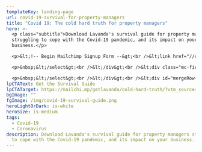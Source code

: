 ```yaml
---
templateKey: landing-page
url: covid-19-survival-for-property-managers
title: "Covid 19: The cold hard truth for property managers"
hero: >-
  <p class="subtitle">Download Lavanda's survival guide for property managers
  struggling to cope with the Covid-19 pandemic, and its impact on your
  business.</p>

  <p>&lt;!-- Begin Mailchimp Signup Form --&gt;<br />&lt;link href="//cdn-images.mailchimp.com/embedcode/classic-10_7.css" rel="stylesheet" type="text/css"&gt;<br />&lt;style type="text/css"&gt;<br />&nbsp;#mc_embed_signup{background:#fff; clear:left; font:14px Helvetica,Arial,sans-serif; }<br />&nbsp;/* Add your own Mailchimp form style overrides in your site stylesheet or in this style block.<br />&nbsp; &nbsp; We recommend moving this block and the preceding CSS link to the HEAD of your HTML file. */<br />&lt;/style&gt;<br />&lt;style type="text/css"&gt;<br />&nbsp;#mc-embedded-subscribe-form input[type=checkbox]{display: inline; width: auto;margin-right: 10px;}<br />&nbsp;#mergeRow-gdpr {margin-top: 20px;}<br />&nbsp;#mergeRow-gdpr fieldset label {font-weight: normal;}<br />&nbsp;#mc-embedded-subscribe-form .mc_fieldset{border:none;min-height: 0px;padding-bottom:0px;}<br />&lt;/style&gt;<br />&lt;div id="mc_embed_signup"&gt;<br />&lt;form action="https://twitter.us9.list-manage.com/subscribe/post?u=9abd02f4232bd26ed9d90b0cb&amp;amp;id=f59a51cb3d" method="post" id="mc-embedded-subscribe-form" name="mc-embedded-subscribe-form" class="validate" target="_blank" novalidate&gt;<br />&nbsp; &nbsp; &lt;div id="mc_embed_signup_scroll"&gt;<br />&nbsp;<br />&lt;div class="indicates-required"&gt;&lt;span class="asterisk"&gt;*&lt;/span&gt; indicates required&lt;/div&gt;<br />&lt;div class="mc-field-group"&gt;<br />&nbsp;&lt;label for="mce-EMAIL"&gt;Email Address &nbsp;&lt;span class="asterisk"&gt;*&lt;/span&gt;<br />&lt;/label&gt;<br />&nbsp;&lt;input type="email" value="" name="EMAIL" class="required email" id="mce-EMAIL"&gt;<br />&lt;/div&gt;<br />&lt;div class="mc-field-group"&gt;<br />&nbsp;&lt;label for="mce-FNAME"&gt;First Name &lt;/label&gt;<br />&nbsp;&lt;input type="text" value="" name="FNAME" class="" id="mce-FNAME"&gt;<br />&lt;/div&gt;<br />&lt;div class="mc-field-group"&gt;<br />&nbsp;&lt;label for="mce-LNAME"&gt;Last Name &lt;/label&gt;<br />&nbsp;&lt;input type="text" value="" name="LNAME" class="" id="mce-LNAME"&gt;<br />&lt;/div&gt;<br />&lt;div class="mc-field-group"&gt;<br />&nbsp;&lt;label for="mce-MMERGE5"&gt;Company &lt;/label&gt;<br />&nbsp;&lt;input type="text" value="" name="MMERGE5" class="" id="mce-MMERGE5"&gt;<br />&lt;/div&gt;<br />&lt;div class="mc-field-group"&gt;<br />&nbsp;&lt;label for="mce-MMERGE6"&gt;Country &lt;/label&gt;<br />&nbsp;&lt;select name="MMERGE6" class="" id="mce-MMERGE6"&gt;<br />&nbsp;&lt;option value=""&gt;&lt;/option&gt;<br />&nbsp;&lt;option value="United Kingdom"&gt;United Kingdom&lt;/option&gt;<br />&lt;option value="United States of America"&gt;United States of America&lt;/option&gt;<br />&lt;option value="Aaland Islands"&gt;Aaland Islands&lt;/option&gt;<br />&lt;option value="Afghanistan"&gt;Afghanistan&lt;/option&gt;<br />&lt;option value="Albania"&gt;Albania&lt;/option&gt;<br />&lt;option value="Algeria"&gt;Algeria&lt;/option&gt;<br />&lt;option value="American Samoa"&gt;American Samoa&lt;/option&gt;<br />&lt;option value="Andorra"&gt;Andorra&lt;/option&gt;<br />&lt;option value="Angola"&gt;Angola&lt;/option&gt;<br />&lt;option value="Anguilla"&gt;Anguilla&lt;/option&gt;<br />&lt;option value="Antarctica"&gt;Antarctica&lt;/option&gt;<br />&lt;option value="Antigua And Barbuda"&gt;Antigua And Barbuda&lt;/option&gt;<br />&lt;option value="Argentina"&gt;Argentina&lt;/option&gt;<br />&lt;option value="Armenia"&gt;Armenia&lt;/option&gt;<br />&lt;option value="Aruba"&gt;Aruba&lt;/option&gt;<br />&lt;option value="Australia"&gt;Australia&lt;/option&gt;<br />&lt;option value="Austria"&gt;Austria&lt;/option&gt;<br />&lt;option value="Azerbaijan"&gt;Azerbaijan&lt;/option&gt;<br />&lt;option value="Bahamas"&gt;Bahamas&lt;/option&gt;<br />&lt;option value="Bahrain"&gt;Bahrain&lt;/option&gt;<br />&lt;option value="Bangladesh"&gt;Bangladesh&lt;/option&gt;<br />&lt;option value="Barbados"&gt;Barbados&lt;/option&gt;<br />&lt;option value="Belarus"&gt;Belarus&lt;/option&gt;<br />&lt;option value="Belgium"&gt;Belgium&lt;/option&gt;<br />&lt;option value="Belize"&gt;Belize&lt;/option&gt;<br />&lt;option value="Benin"&gt;Benin&lt;/option&gt;<br />&lt;option value="Bermuda"&gt;Bermuda&lt;/option&gt;<br />&lt;option value="Bhutan"&gt;Bhutan&lt;/option&gt;<br />&lt;option value="Bolivia"&gt;Bolivia&lt;/option&gt;<br />&lt;option value="Bonaire, Saint Eustatius and Saba"&gt;Bonaire, Saint Eustatius and Saba&lt;/option&gt;<br />&lt;option value="Bosnia and Herzegovina"&gt;Bosnia and Herzegovina&lt;/option&gt;<br />&lt;option value="Botswana"&gt;Botswana&lt;/option&gt;<br />&lt;option value="Bouvet Island"&gt;Bouvet Island&lt;/option&gt;<br />&lt;option value="Brazil"&gt;Brazil&lt;/option&gt;<br />&lt;option value="British Indian Ocean Territory"&gt;British Indian Ocean Territory&lt;/option&gt;<br />&lt;option value="Brunei Darussalam"&gt;Brunei Darussalam&lt;/option&gt;<br />&lt;option value="Bulgaria"&gt;Bulgaria&lt;/option&gt;<br />&lt;option value="Burkina Faso"&gt;Burkina Faso&lt;/option&gt;<br />&lt;option value="Burundi"&gt;Burundi&lt;/option&gt;<br />&lt;option value="Cambodia"&gt;Cambodia&lt;/option&gt;<br />&lt;option value="Cameroon"&gt;Cameroon&lt;/option&gt;<br />&lt;option value="Canada"&gt;Canada&lt;/option&gt;<br />&lt;option value="Cape Verde"&gt;Cape Verde&lt;/option&gt;<br />&lt;option value="Cayman Islands"&gt;Cayman Islands&lt;/option&gt;<br />&lt;option value="Central African Republic"&gt;Central African Republic&lt;/option&gt;<br />&lt;option value="Chad"&gt;Chad&lt;/option&gt;<br />&lt;option value="Chile"&gt;Chile&lt;/option&gt;<br />&lt;option value="China"&gt;China&lt;/option&gt;<br />&lt;option value="Christmas Island"&gt;Christmas Island&lt;/option&gt;<br />&lt;option value="Cocos (Keeling) Islands"&gt;Cocos (Keeling) Islands&lt;/option&gt;<br />&lt;option value="Colombia"&gt;Colombia&lt;/option&gt;<br />&lt;option value="Comoros"&gt;Comoros&lt;/option&gt;<br />&lt;option value="Congo"&gt;Congo&lt;/option&gt;<br />&lt;option value="Cook Islands"&gt;Cook Islands&lt;/option&gt;<br />&lt;option value="Costa Rica"&gt;Costa Rica&lt;/option&gt;<br />&lt;option value="Cote D'Ivoire"&gt;Cote D'Ivoire&lt;/option&gt;<br />&lt;option value="Croatia"&gt;Croatia&lt;/option&gt;<br />&lt;option value="Cuba"&gt;Cuba&lt;/option&gt;<br />&lt;option value="Curacao"&gt;Curacao&lt;/option&gt;<br />&lt;option value="Cyprus"&gt;Cyprus&lt;/option&gt;<br />&lt;option value="Czech Republic"&gt;Czech Republic&lt;/option&gt;<br />&lt;option value="Democratic Republic of the Congo"&gt;Democratic Republic of the Congo&lt;/option&gt;<br />&lt;option value="Denmark"&gt;Denmark&lt;/option&gt;<br />&lt;option value="Djibouti"&gt;Djibouti&lt;/option&gt;<br />&lt;option value="Dominica"&gt;Dominica&lt;/option&gt;<br />&lt;option value="Dominican Republic"&gt;Dominican Republic&lt;/option&gt;<br />&lt;option value="Ecuador"&gt;Ecuador&lt;/option&gt;<br />&lt;option value="Egypt"&gt;Egypt&lt;/option&gt;<br />&lt;option value="El Salvador"&gt;El Salvador&lt;/option&gt;<br />&lt;option value="Equatorial Guinea"&gt;Equatorial Guinea&lt;/option&gt;<br />&lt;option value="Eritrea"&gt;Eritrea&lt;/option&gt;<br />&lt;option value="Estonia"&gt;Estonia&lt;/option&gt;<br />&lt;option value="Ethiopia"&gt;Ethiopia&lt;/option&gt;<br />&lt;option value="Falkland Islands"&gt;Falkland Islands&lt;/option&gt;<br />&lt;option value="Faroe Islands"&gt;Faroe Islands&lt;/option&gt;<br />&lt;option value="Fiji"&gt;Fiji&lt;/option&gt;<br />&lt;option value="Finland"&gt;Finland&lt;/option&gt;<br />&lt;option value="France"&gt;France&lt;/option&gt;<br />&lt;option value="French Guiana"&gt;French Guiana&lt;/option&gt;<br />&lt;option value="French Polynesia"&gt;French Polynesia&lt;/option&gt;<br />&lt;option value="French Southern Territories"&gt;French Southern Territories&lt;/option&gt;<br />&lt;option value="Gabon"&gt;Gabon&lt;/option&gt;<br />&lt;option value="Gambia"&gt;Gambia&lt;/option&gt;<br />&lt;option value="Georgia"&gt;Georgia&lt;/option&gt;<br />&lt;option value="Germany"&gt;Germany&lt;/option&gt;<br />&lt;option value="Ghana"&gt;Ghana&lt;/option&gt;<br />&lt;option value="Gibraltar"&gt;Gibraltar&lt;/option&gt;<br />&lt;option value="Greece"&gt;Greece&lt;/option&gt;<br />&lt;option value="Greenland"&gt;Greenland&lt;/option&gt;<br />&lt;option value="Grenada"&gt;Grenada&lt;/option&gt;<br />&lt;option value="Guadeloupe"&gt;Guadeloupe&lt;/option&gt;<br />&lt;option value="Guam"&gt;Guam&lt;/option&gt;<br />&lt;option value="Guatemala"&gt;Guatemala&lt;/option&gt;<br />&lt;option value="Guernsey"&gt;Guernsey&lt;/option&gt;<br />&lt;option value="Guinea"&gt;Guinea&lt;/option&gt;<br />&lt;option value="Guinea-Bissau"&gt;Guinea-Bissau&lt;/option&gt;<br />&lt;option value="Guyana"&gt;Guyana&lt;/option&gt;<br />&lt;option value="Haiti"&gt;Haiti&lt;/option&gt;<br />&lt;option value="Heard and Mc Donald Islands"&gt;Heard and Mc Donald Islands&lt;/option&gt;<br />&lt;option value="Honduras"&gt;Honduras&lt;/option&gt;<br />&lt;option value="Hong Kong"&gt;Hong Kong&lt;/option&gt;<br />&lt;option value="Hungary"&gt;Hungary&lt;/option&gt;<br />&lt;option value="Iceland"&gt;Iceland&lt;/option&gt;<br />&lt;option value="India"&gt;India&lt;/option&gt;<br />&lt;option value="Indonesia"&gt;Indonesia&lt;/option&gt;<br />&lt;option value="Iran"&gt;Iran&lt;/option&gt;<br />&lt;option value="Iraq"&gt;Iraq&lt;/option&gt;<br />&lt;option value="Ireland"&gt;Ireland&lt;/option&gt;<br />&lt;option value="Isle of Man"&gt;Isle of Man&lt;/option&gt;<br />&lt;option value="Israel"&gt;Israel&lt;/option&gt;<br />&lt;option value="Italy"&gt;Italy&lt;/option&gt;<br />&lt;option value="Jamaica"&gt;Jamaica&lt;/option&gt;<br />&lt;option value="Japan"&gt;Japan&lt;/option&gt;<br />&lt;option value="Jersey &nbsp;(Channel Islands)"&gt;Jersey &nbsp;(Channel Islands)&lt;/option&gt;<br />&lt;option value="Jordan"&gt;Jordan&lt;/option&gt;<br />&lt;option value="Kazakhstan"&gt;Kazakhstan&lt;/option&gt;<br />&lt;option value="Kenya"&gt;Kenya&lt;/option&gt;<br />&lt;option value="Kiribati"&gt;Kiribati&lt;/option&gt;<br />&lt;option value="Kuwait"&gt;Kuwait&lt;/option&gt;<br />&lt;option value="Kyrgyzstan"&gt;Kyrgyzstan&lt;/option&gt;<br />&lt;option value="Lao People's Democratic Republic"&gt;Lao People's Democratic Republic&lt;/option&gt;<br />&lt;option value="Latvia"&gt;Latvia&lt;/option&gt;<br />&lt;option value="Lebanon"&gt;Lebanon&lt;/option&gt;<br />&lt;option value="Lesotho"&gt;Lesotho&lt;/option&gt;<br />&lt;option value="Liberia"&gt;Liberia&lt;/option&gt;<br />&lt;option value="Libya"&gt;Libya&lt;/option&gt;<br />&lt;option value="Liechtenstein"&gt;Liechtenstein&lt;/option&gt;<br />&lt;option value="Lithuania"&gt;Lithuania&lt;/option&gt;<br />&lt;option value="Luxembourg"&gt;Luxembourg&lt;/option&gt;<br />&lt;option value="Macau"&gt;Macau&lt;/option&gt;<br />&lt;option value="Macedonia"&gt;Macedonia&lt;/option&gt;<br />&lt;option value="Madagascar"&gt;Madagascar&lt;/option&gt;<br />&lt;option value="Malawi"&gt;Malawi&lt;/option&gt;<br />&lt;option value="Malaysia"&gt;Malaysia&lt;/option&gt;<br />&lt;option value="Maldives"&gt;Maldives&lt;/option&gt;<br />&lt;option value="Mali"&gt;Mali&lt;/option&gt;<br />&lt;option value="Malta"&gt;Malta&lt;/option&gt;<br />&lt;option value="Marshall Islands"&gt;Marshall Islands&lt;/option&gt;<br />&lt;option value="Martinique"&gt;Martinique&lt;/option&gt;<br />&lt;option value="Mauritania"&gt;Mauritania&lt;/option&gt;<br />&lt;option value="Mauritius"&gt;Mauritius&lt;/option&gt;<br />&lt;option value="Mayotte"&gt;Mayotte&lt;/option&gt;<br />&lt;option value="Mexico"&gt;Mexico&lt;/option&gt;<br />&lt;option value="Micronesia, Federated States of"&gt;Micronesia, Federated States of&lt;/option&gt;<br />&lt;option value="Moldova, Republic of"&gt;Moldova, Republic of&lt;/option&gt;<br />&lt;option value="Monaco"&gt;Monaco&lt;/option&gt;<br />&lt;option value="Mongolia"&gt;Mongolia&lt;/option&gt;<br />&lt;option value="Montenegro"&gt;Montenegro&lt;/option&gt;<br />&lt;option value="Montserrat"&gt;Montserrat&lt;/option&gt;<br />&lt;option value="Morocco"&gt;Morocco&lt;/option&gt;<br />&lt;option value="Mozambique"&gt;Mozambique&lt;/option&gt;<br />&lt;option value="Myanmar"&gt;Myanmar&lt;/option&gt;<br />&lt;option value="Namibia"&gt;Namibia&lt;/option&gt;<br />&lt;option value="Nauru"&gt;Nauru&lt;/option&gt;<br />&lt;option value="Nepal"&gt;Nepal&lt;/option&gt;<br />&lt;option value="Netherlands"&gt;Netherlands&lt;/option&gt;<br />&lt;option value="Netherlands Antilles"&gt;Netherlands Antilles&lt;/option&gt;<br />&lt;option value="New Caledonia"&gt;New Caledonia&lt;/option&gt;<br />&lt;option value="New Zealand"&gt;New Zealand&lt;/option&gt;<br />&lt;option value="Nicaragua"&gt;Nicaragua&lt;/option&gt;<br />&lt;option value="Niger"&gt;Niger&lt;/option&gt;<br />&lt;option value="Nigeria"&gt;Nigeria&lt;/option&gt;<br />&lt;option value="Niue"&gt;Niue&lt;/option&gt;<br />&lt;option value="Norfolk Island"&gt;Norfolk Island&lt;/option&gt;<br />&lt;option value="North Korea"&gt;North Korea&lt;/option&gt;<br />&lt;option value="Northern Mariana Islands"&gt;Northern Mariana Islands&lt;/option&gt;<br />&lt;option value="Norway"&gt;Norway&lt;/option&gt;<br />&lt;option value="Oman"&gt;Oman&lt;/option&gt;<br />&lt;option value="Pakistan"&gt;Pakistan&lt;/option&gt;<br />&lt;option value="Palau"&gt;Palau&lt;/option&gt;<br />&lt;option value="Palestine"&gt;Palestine&lt;/option&gt;<br />&lt;option value="Panama"&gt;Panama&lt;/option&gt;<br />&lt;option value="Papua New Guinea"&gt;Papua New Guinea&lt;/option&gt;<br />&lt;option value="Paraguay"&gt;Paraguay&lt;/option&gt;<br />&lt;option value="Peru"&gt;Peru&lt;/option&gt;<br />&lt;option value="Philippines"&gt;Philippines&lt;/option&gt;<br />&lt;option value="Pitcairn"&gt;Pitcairn&lt;/option&gt;<br />&lt;option value="Poland"&gt;Poland&lt;/option&gt;<br />&lt;option value="Portugal"&gt;Portugal&lt;/option&gt;<br />&lt;option value="Puerto Rico"&gt;Puerto Rico&lt;/option&gt;<br />&lt;option value="Qatar"&gt;Qatar&lt;/option&gt;<br />&lt;option value="Republic of Kosovo"&gt;Republic of Kosovo&lt;/option&gt;<br />&lt;option value="Reunion"&gt;Reunion&lt;/option&gt;<br />&lt;option value="Romania"&gt;Romania&lt;/option&gt;<br />&lt;option value="Russia"&gt;Russia&lt;/option&gt;<br />&lt;option value="Rwanda"&gt;Rwanda&lt;/option&gt;<br />&lt;option value="Saint Kitts and Nevis"&gt;Saint Kitts and Nevis&lt;/option&gt;<br />&lt;option value="Saint Lucia"&gt;Saint Lucia&lt;/option&gt;<br />&lt;option value="Saint Martin"&gt;Saint Martin&lt;/option&gt;<br />&lt;option value="Saint Vincent and the Grenadines"&gt;Saint Vincent and the Grenadines&lt;/option&gt;<br />&lt;option value="Samoa (Independent)"&gt;Samoa (Independent)&lt;/option&gt;<br />&lt;option value="San Marino"&gt;San Marino&lt;/option&gt;<br />&lt;option value="Sao Tome and Principe"&gt;Sao Tome and Principe&lt;/option&gt;<br />&lt;option value="Saudi Arabia"&gt;Saudi Arabia&lt;/option&gt;<br />&lt;option value="Senegal"&gt;Senegal&lt;/option&gt;<br />&lt;option value="Serbia"&gt;Serbia&lt;/option&gt;<br />&lt;option value="Seychelles"&gt;Seychelles&lt;/option&gt;<br />&lt;option value="Sierra Leone"&gt;Sierra Leone&lt;/option&gt;<br />&lt;option value="Singapore"&gt;Singapore&lt;/option&gt;<br />&lt;option value="Sint Maarten"&gt;Sint Maarten&lt;/option&gt;<br />&lt;option value="Slovakia"&gt;Slovakia&lt;/option&gt;<br />&lt;option value="Slovenia"&gt;Slovenia&lt;/option&gt;<br />&lt;option value="Solomon Islands"&gt;Solomon Islands&lt;/option&gt;<br />&lt;option value="Somalia"&gt;Somalia&lt;/option&gt;<br />&lt;option value="South Africa"&gt;South Africa&lt;/option&gt;<br />&lt;option value="South Georgia and the South Sandwich Islands"&gt;South Georgia and the South Sandwich Islands&lt;/option&gt;<br />&lt;option value="South Korea"&gt;South Korea&lt;/option&gt;<br />&lt;option value="South Sudan"&gt;South Sudan&lt;/option&gt;<br />&lt;option value="Spain"&gt;Spain&lt;/option&gt;<br />&lt;option value="Sri Lanka"&gt;Sri Lanka&lt;/option&gt;<br />&lt;option value="St. Helena"&gt;St. Helena&lt;/option&gt;<br />&lt;option value="St. Pierre and Miquelon"&gt;St. Pierre and Miquelon&lt;/option&gt;<br />&lt;option value="Sudan"&gt;Sudan&lt;/option&gt;<br />&lt;option value="Suriname"&gt;Suriname&lt;/option&gt;<br />&lt;option value="Svalbard and Jan Mayen Islands"&gt;Svalbard and Jan Mayen Islands&lt;/option&gt;<br />&lt;option value="Swaziland"&gt;Swaziland&lt;/option&gt;<br />&lt;option value="Sweden"&gt;Sweden&lt;/option&gt;<br />&lt;option value="Switzerland"&gt;Switzerland&lt;/option&gt;<br />&lt;option value="Syria"&gt;Syria&lt;/option&gt;<br />&lt;option value="Taiwan"&gt;Taiwan&lt;/option&gt;<br />&lt;option value="Tajikistan"&gt;Tajikistan&lt;/option&gt;<br />&lt;option value="Tanzania"&gt;Tanzania&lt;/option&gt;<br />&lt;option value="Thailand"&gt;Thailand&lt;/option&gt;<br />&lt;option value="Timor-Leste"&gt;Timor-Leste&lt;/option&gt;<br />&lt;option value="Togo"&gt;Togo&lt;/option&gt;<br />&lt;option value="Tokelau"&gt;Tokelau&lt;/option&gt;<br />&lt;option value="Tonga"&gt;Tonga&lt;/option&gt;<br />&lt;option value="Trinidad and Tobago"&gt;Trinidad and Tobago&lt;/option&gt;<br />&lt;option value="Tunisia"&gt;Tunisia&lt;/option&gt;<br />&lt;option value="Turkey"&gt;Turkey&lt;/option&gt;<br />&lt;option value="Turkmenistan"&gt;Turkmenistan&lt;/option&gt;<br />&lt;option value="Turks &amp;amp; Caicos Islands"&gt;Turks &amp;amp; Caicos Islands&lt;/option&gt;<br />&lt;option value="Turks and Caicos Islands"&gt;Turks and Caicos Islands&lt;/option&gt;<br />&lt;option value="Tuvalu"&gt;Tuvalu&lt;/option&gt;<br />&lt;option value="Uganda"&gt;Uganda&lt;/option&gt;<br />&lt;option value="Ukraine"&gt;Ukraine&lt;/option&gt;<br />&lt;option value="United Arab Emirates"&gt;United Arab Emirates&lt;/option&gt;<br />&lt;option value="Uruguay"&gt;Uruguay&lt;/option&gt;<br />&lt;option value="USA Minor Outlying Islands"&gt;USA Minor Outlying Islands&lt;/option&gt;<br />&lt;option value="Uzbekistan"&gt;Uzbekistan&lt;/option&gt;<br />&lt;option value="Vanuatu"&gt;Vanuatu&lt;/option&gt;<br />&lt;option value="Vatican City State (Holy See)"&gt;Vatican City State (Holy See)&lt;/option&gt;<br />&lt;option value="Venezuela"&gt;Venezuela&lt;/option&gt;<br />&lt;option value="Vietnam"&gt;Vietnam&lt;/option&gt;<br />&lt;option value="Virgin Islands (British)"&gt;Virgin Islands (British)&lt;/option&gt;<br />&lt;option value="Virgin Islands (U.S.)"&gt;Virgin Islands (U.S.)&lt;/option&gt;<br />&lt;option value="Wallis and Futuna Islands"&gt;Wallis and Futuna Islands&lt;/option&gt;<br />&lt;option value="Western Sahara"&gt;Western Sahara&lt;/option&gt;<br />&lt;option value="Yemen"&gt;Yemen&lt;/option&gt;<br />&lt;option value="Zambia"&gt;Zambia&lt;/option&gt;<br />&lt;option value="Zimbabwe"&gt;Zimbabwe&lt;/option&gt;</p>

  <p>&nbsp;&lt;/select&gt;<br />&lt;/div&gt;<br />&lt;div class="mc-field-group"&gt;<br />&nbsp;&lt;label for="mce-MMERGE7"&gt;Number of listings &lt;/label&gt;<br />&nbsp;&lt;select name="MMERGE7" class="" id="mce-MMERGE7"&gt;<br />&nbsp;&lt;option value=""&gt;&lt;/option&gt;<br />&nbsp;&lt;option value="0-3"&gt;0-3&lt;/option&gt;<br />&lt;option value="4-20"&gt;4-20&lt;/option&gt;<br />&lt;option value="21-50"&gt;21-50&lt;/option&gt;<br />&lt;option value="51-200"&gt;51-200&lt;/option&gt;<br />&lt;option value="201-500"&gt;201-500&lt;/option&gt;<br />&lt;option value="500+"&gt;500+&lt;/option&gt;</p>

  <p>&nbsp;&lt;/select&gt;<br />&lt;/div&gt;<br />&lt;div id="mergeRow-gdpr" class="mergeRow gdpr-mergeRow content__gdprBlock mc-field-group"&gt;<br />&nbsp; &nbsp; &lt;div class="content__gdpr"&gt;<br />&nbsp; &nbsp; &nbsp; &nbsp; &lt;label&gt;Marketing Permissions&lt;/label&gt;<br />&nbsp; &nbsp; &nbsp; &nbsp; &lt;p&gt;Please select all the ways you would like to hear from Lavanda:&lt;/p&gt;<br />&nbsp; &nbsp; &nbsp; &nbsp; &lt;fieldset class="mc_fieldset gdprRequired mc-field-group" name="interestgroup_field"&gt;<br />&nbsp; &lt;label class="checkbox subfield" for="gdpr_4"&gt;&lt;input type="checkbox" id="gdpr_4" name="gdpr[4]" value="Y" class="av-checkbox "&gt;&lt;span&gt;Email&lt;/span&gt; &lt;/label&gt;&lt;label class="checkbox subfield" for="gdpr_8"&gt;&lt;input type="checkbox" id="gdpr_8" name="gdpr[8]" value="Y" class="av-checkbox "&gt;&lt;span&gt;Direct Mail&lt;/span&gt; &lt;/label&gt;&lt;label class="checkbox subfield" for="gdpr_12"&gt;&lt;input type="checkbox" id="gdpr_12" name="gdpr[12]" value="Y" class="av-checkbox "&gt;&lt;span&gt;Customized Online Advertising&lt;/span&gt; &lt;/label&gt;<br />&nbsp; &nbsp; &nbsp; &nbsp; &lt;/fieldset&gt;<br />&nbsp; &nbsp; &nbsp; &nbsp; &lt;p&gt;You can unsubscribe at any time by clicking the link in the footer of our emails. For information about our privacy practices, please visit our website.&lt;/p&gt;<br />&nbsp; &nbsp; &lt;/div&gt;<br />&nbsp; &nbsp; &lt;div class="content__gdprLegal"&gt;<br />&nbsp; &nbsp; &nbsp; &nbsp; &lt;p&gt;We use Mailchimp as our marketing platform. By clicking below to subscribe, you acknowledge that your information will be transferred to Mailchimp for processing. &lt;a href="https://mailchimp.com/legal/" target="_blank"&gt;Learn more about Mailchimp's privacy practices here.&lt;/a&gt;&lt;/p&gt;<br />&nbsp; &nbsp; &lt;/div&gt;<br />&lt;/div&gt;<br />&nbsp;&lt;div id="mce-responses" class="clear"&gt;<br />&nbsp; &lt;div class="response" id="mce-error-response" style="display:none"&gt;&lt;/div&gt;<br />&nbsp; &lt;div class="response" id="mce-success-response" style="display:none"&gt;&lt;/div&gt;<br />&nbsp;&lt;/div&gt; &nbsp; &nbsp;&lt;!-- real people should not fill this in and expect good things - do not remove this or risk form bot signups--&gt;<br />&nbsp; &nbsp; &lt;div style="position: absolute; left: -5000px;" aria-hidden="true"&gt;&lt;input type="text" name="b_9abd02f4232bd26ed9d90b0cb_f59a51cb3d" tabindex="-1" value=""&gt;&lt;/div&gt;<br />&nbsp; &nbsp; &lt;div class="clear"&gt;&lt;input type="submit" value="Subscribe" name="subscribe" id="mc-embedded-subscribe" class="button"&gt;&lt;/div&gt;<br />&nbsp; &nbsp; &lt;/div&gt;<br />&lt;/form&gt;<br />&lt;/div&gt;<br />&lt;script type='text/javascript' src='//s3.amazonaws.com/downloads.mailchimp.com/js/mc-validate.js'&gt;&lt;/script&gt;&lt;script type='text/javascript'&gt;(function($) {window.fnames = new Array(); window.ftypes = new Array();fnames[0]='EMAIL';ftypes[0]='email';fnames[1]='FNAME';ftypes[1]='text';fnames[2]='LNAME';ftypes[2]='text';fnames[5]='MMERGE5';ftypes[5]='text';fnames[6]='MMERGE6';ftypes[6]='dropdown';fnames[7]='MMERGE7';ftypes[7]='dropdown';fnames[4]='PHONE';ftypes[4]='phone';fnames[3]='ADDRESS';ftypes[3]='address';}(jQuery));var $mcj = jQuery.noConflict(true);&lt;/script&gt;<br />&lt;!--End mc_embed_signup--&gt;</p>
lpCTAText: Get the Survival Guide
lpCTATarget: https://mailchi.mp/getlavanda/cold-hard-truth/?utm_source=in&utm_medium=post&utm_campaign=truth
bgImage: ""
fgImage: /img/covid-19-survival-guide.png
heroLightOrDark: is-white
heroSize: is-medium
tags:
  - Covid-19
  - Coronavirus
description: Download Lavanda's survival guide for property managers struggling
  to cope with the Covid-19 pandemic, and its impact on your business.
---
```

